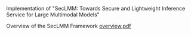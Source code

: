 Implementation of "SecLMM: Towards Secure and Lightweight Inference Service for Large Multimodal Models"

Overview of the SecLMM Framework
[overview.pdf](https://github.com/user-attachments/files/18963372/overview.pdf)
